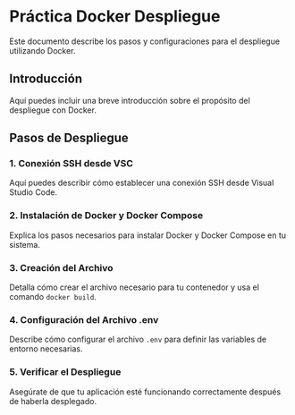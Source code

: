 # Práctica Docker Despliegue

Este documento describe los pasos y configuraciones para el despliegue utilizando Docker.

## Introducción

Aquí puedes incluir una breve introducción sobre el propósito del despliegue con Docker.

## Pasos de Despliegue

### 1. Conexión SSH desde VSC
Aquí puedes describir cómo establecer una conexión SSH desde Visual Studio Code.

### 2. Instalación de Docker y Docker Compose
Explica los pasos necesarios para instalar Docker y Docker Compose en tu sistema.

### 3. Creación del Archivo
Detalla cómo crear el archivo necesario para tu contenedor y usa el comando `docker build`.

### 4. Configuración del Archivo .env
Describe cómo configurar el archivo `.env` para definir las variables de entorno necesarias.

### 5. Verificar el Despliegue
Asegúrate de que tu aplicación esté funcionando correctamente después de haberla desplegado.

